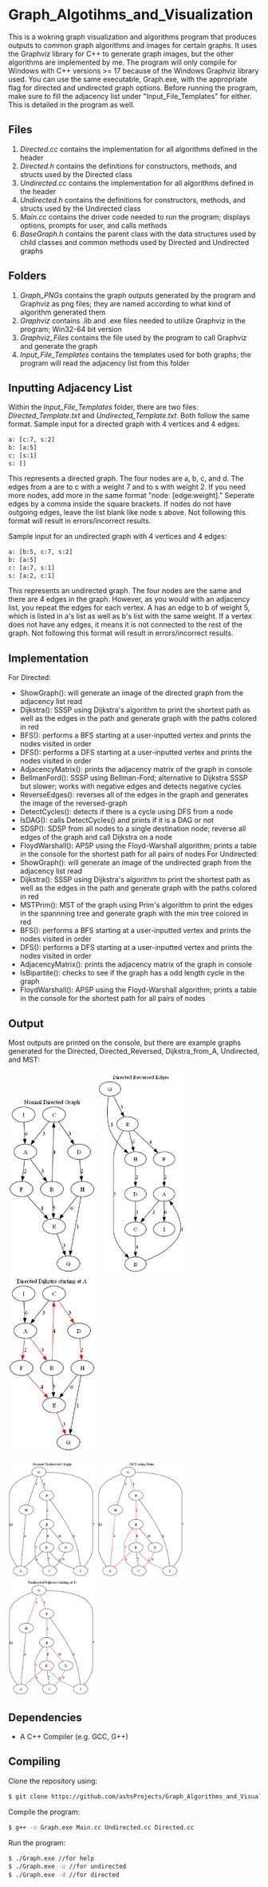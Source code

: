 # Graph_Algotihms_and_Visualization
This is a wokring graph visualization and algorithms program that produces outputs to common graph algorithms and images for certain graphs.
It uses the Graphviz library for C++ to generate graph images, but the other algorithms are implemented by me. The program will only compile
for Windows with C++ versions >= 17 because of the Windows Graphviz library used. You can use the same executable, Graph.exe, with the appropriate
flag for directed and undirected graph options. Before running the program, make sure to fill the adjacency list under "Input_File_Templates" for
either. This is detailed in the program as well. 

## Files
1. *Directed.cc* contains the implementation for all algorithms defined in the header
2. *Directed.h* contains the definitions for constructors, methods, and structs used by the Directed class
3. *Undirected.cc* contains the implementation for all algorithms defined in the header 
4. *Undirected.h* contains the definitions for constructors, methods, and structs used by the Undirected class
5. *Main.cc* contains the driver code needed to run the program; displays options,  prompts for user, and calls methods
6. *BaseGraph.h* contains the parent class with the data structures used by child classes and common methods used by Directed and Undirected graphs

## Folders
1. *Graph_PNGs* contains the graph outputs generated by the program and Graphviz as png files; they are named according to what kind of algorithm generated them
2. *Graphviz* contains .lib and .exe files needed to utilize Graphviz in the program; Win32-64 bit version
3. *Graphviz_Files* contains the file used by the program to call Graphviz and generate the graph
4. *Input_File_Templates* contains the templates used for both graphs; the program will read the adjacency list from this folder

## Inputting Adjacency List
Within the *Input_File_Templates* folder, there are two files: *Directed_Template.txt* and *Undirected_Template.txt*. Both follow the same format.
Sample input for a directed graph with 4 vertices and 4 edges:
```
a: [c:7, s:2]
b: [a:5]
c: [s:1]
s: []
```
This represents a directed graph. The four nodes are a, b, c, and d. The edges from a are to c with a weight 7 and to s with weight 2.
If you need more nodes, add more in the same format "node: [edge:weight]." Seperate edges by a comma inside the square brackets.
If nodes do not have outgoing edges, leave the list blank like node s above. Not following this format will result in errors/incorrect results.

Sample input for an undirected graph with 4 vertices and 4 edges:
```
a: [b:5, c:7, s:2]
b: [a:5]
c: [a:7, s:1]
s: [a:2, c:1]
```
This represents an undirected graph. The four nodes are the same and there are 4 edges in the graph. However, as you would with an adjacency list,
you repeat the edges for each vertex. A has an edge to b of weight 5, which is listed in a's list as well as b's list with the same weight.
If a vertex does not have any edges, it means it is not connected to the rest of the graph. Not following this format will result in errors/incorrect results.

## Implementation
For Directed:
  - ShowGraph(): will generate an image of the directed graph from the adjacency list read
  - Dijkstra(): SSSP using Dijkstra's algorithm to print the shortest path as well as the edges in the path and generate graph with the paths colored in red
  - BFS(): performs a BFS starting at a user-inputted vertex and prints the nodes visited in order
  - DFS(): performs a DFS starting at a user-inputted vertex and prints the nodes visited in order
  - AdjacencyMatrix(): prints the adjacency matrix of the graph in console
  - BellmanFord(): SSSP using Bellman-Ford; alternative to Dijkstra SSSP but slower; works with negative edges and detects negative cycles
  - ReverseEdges(): reverses all of the edges in the graph and generates the image of the reversed-graph
  - DetectCycles(): detects if there is a cycle using DFS from a node
  - IsDAG(): calls DetectCycles() and prints if it is a DAG or not
  - SDSP(): SDSP from all nodes to a single destination node; reverse all edges of the graph and call Dijkstra on a node
  - FloydWarshall(): APSP using the Floyd-Warshall algorithm; prints a table in the console for the shortest path for all pairs of nodes
For Undirected:
  - ShowGraph(): will generate an image of the undirected graph from the adjacency list read
  - Dijkstra(): SSSP using Dijkstra's algorithm to print the shortest path as well as the edges in the path and generate graph with the paths colored in red
  - MSTPrim(): MST of the graph using Prim's algorithm to print the edges in the spannning tree and generate graph with the min tree colored in red
  - BFS(): performs a BFS starting at a user-inputted vertex and prints the nodes visited in order
  - DFS(): performs a DFS starting at a user-inputted vertex and prints the nodes visited in order
  - AdjacencyMatrix(): prints the adjacency matrix of the graph in console
  - IsBipartite(): checks to see if the graph has a odd length cycle in the graph
  - FloydWarshall(): APSP using the Floyd-Warshall algorithm; prints a table in the console for the shortest path for all pairs of nodes

## Output
Most outputs are printed on the console, but there are example graphs generated for the Directed, Directed_Reversed, Dijkstra_from_A, Undirected, and MST:

<img src="Graph_PNGs/normal_directed_graph.png" width="175"/> <img src="Graph_PNGs/reversed_directed_graph.png" width="175"/> <img src="Graph_PNGs/dijkstras_directed_graph.png" width="175"/>

<img src="Graph_PNGs/normal_undirected_graph.png" width="175"/> <img src="Graph_PNGs/prims_undirected_graph.png" width="175"/> <img src="Graph_PNGs/dijkstras_undirected_graph.png" width="175"/>

## Dependencies
- A C++ Compiler (e.g. GCC, G++)

## Compiling
Clone the repository using:
```bash
$ git clone https://github.com/ashsProjects/Graph_Algorithms_and_Visualization.git
```

Compile the program:
```bash
$ g++ -o Graph.exe Main.cc Undirected.cc Directed.cc
```

Run the program:
```bash
$ ./Graph.exe //for help
$ ./Graph.exe -u //for undirected
$ ./Graph.exe -d //for directed
```
